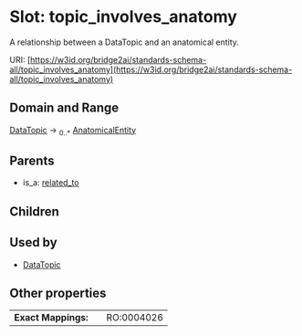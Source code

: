 
# Slot: topic_involves_anatomy

A relationship between a DataTopic and an anatomical entity.

URI: [https://w3id.org/bridge2ai/standards-schema-all/topic_involves_anatomy](https://w3id.org/bridge2ai/standards-schema-all/topic_involves_anatomy)


## Domain and Range

[DataTopic](DataTopic.md) &#8594;  <sub>0..\*</sub> [AnatomicalEntity](AnatomicalEntity.md)

## Parents

 *  is_a: [related_to](related_to.md)

## Children


## Used by

 * [DataTopic](DataTopic.md)

## Other properties

|  |  |  |
| --- | --- | --- |
| **Exact Mappings:** | | RO:0004026 |